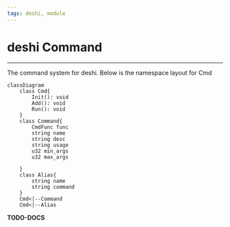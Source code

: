 ```yaml
---
tags: deshi, module
---
```

   
# deshi Command   
   
---   
The command system for deshi. Below is the namespace layout for Cmd   
   
```mermaid
classDiagram
	class Cmd{
		Init(): void
		Add(): void
		Run(): void
	}
	class Command{
		CmdFunc func
		string name
		string desc
		string usage
		u32 min_args
		u32 max_args
	
	}
	class Alias{
		string name
		string command
	}
	Cmd<|--Command
	Cmd<|--Alias

```
   
   
**TODO-DOCS**